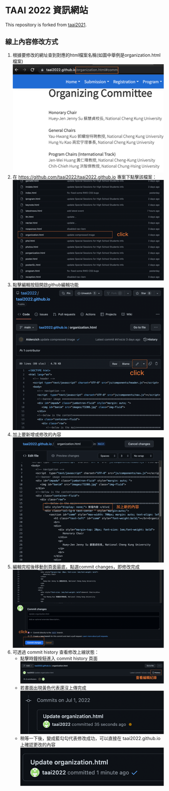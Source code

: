 # TAAI 2022 資訊網站
This repository is forked from [taai2021](https://github.com/taai2021/cyut).

## 線上內容修改方式
1. 根據要修改的網址查到對應的html檔案名稱(如圖中舉例是organization.html檔案)
    ![1](images/doc/1.由網址查html檔案名.png)
2. 在 https://github.com/taai2022/taai2022.github.io 專案下點擊該檔案：
    ![2](images/doc/2.%E5%9C%A8%E5%B0%88%E6%A1%88%E4%B8%8B%E6%89%BE%E5%88%B0%E8%A9%B2%E6%AA%94%E6%A1%88.png)
3. 點擊編輯按鈕開啟github編輯功能
    ![3](images/doc/3.%E7%94%A8github%E9%80%B2%E8%A1%8C%E7%B7%9A%E4%B8%8A%E7%B7%A8%E8%BC%AF.png)
4. 加上要新增或修改的內容
    ![4](images/doc/4.%E7%B7%9A%E4%B8%8A%E7%B7%A8%E8%BC%AF.png)
5. 編輯完程後移動到頁面最底，點選commit changes，即修改完成
    ![5](images/doc/5.%E7%B7%A8%E8%BC%AF%E5%AE%8C%E6%88%90%E5%BE%8C%E9%BB%9E%E9%81%B8commit.png)
6. 可透過 commit history 查看修改上線狀態：
   - 點擊時鐘按鈕進入 commit history 頁面
       ![6](images/doc/6.%E9%BB%9E%E6%93%8Ahistory.png)
   - 若畫面出現黃色代表還沒上傳完成
       ![7](images/doc/7.%E4%B8%8A%E7%B7%9A%E7%8B%80%E6%85%8B_%E6%9C%AA%E5%AE%8C%E6%88%90.png)
   - 稍等一下後，變成藍勾勾代表修改成功，可以直接在 taai2022.github.io 上確認更改的內容
       ![8](images/doc/8.上線狀態_完成.png)